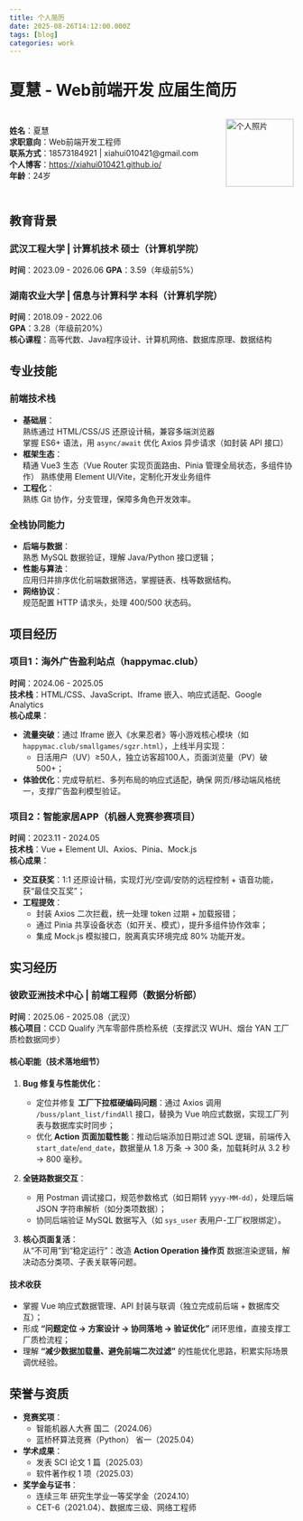 ```yaml
---
title: 个人简历
date: 2025-08-26T14:12:00.000Z
tags: [blog]
categories: work
---
```


# 夏慧 - Web前端开发 应届生简历  

<div style="display: flex; align-items: center; justify-content: space-between; gap: 32px; flex-wrap: wrap;">  

  <!-- 左侧：基本信息（用 HTML 列表确保格式稳定） -->  
  <ul style="list-style: none; padding: 0; margin: 0;">  
    <li><strong>姓名</strong>：夏慧</li>  
    <li><strong>求职意向</strong>：Web前端开发工程师</li>  
    <li><strong>联系方式</strong>：18573184921 | xiahui010421@gmail.com</li>  
    <li><strong>个人博客</strong>：<a href="https://xiahui010421.github.io/" target="_blank">https://xiahui010421.github.io/</a></li>  
    <li><strong>年龄</strong>：24岁</li>  
  </ul>  

  <img  
    class="avatar"
    src="/images/xiahui.jpg"  
    alt="个人照片"  
    style="width: 120px; height: 120px; object-fit: cover;"  
  />  
</div>  
<style>  
  .avatar {  
    transition: transform 0.3s ease;  
  }  
  .avatar:hover {  
    transform: scale(1.2); /* 悬停时放大10% */  
  }  
</style>  

## 教育背景  
### 武汉工程大学 | 计算机技术 硕士（计算机学院）  
**时间**：2023.09 - 2026.06 
**GPA**：3.59（年级前5%）  


### 湖南农业大学 | 信息与计算科学 本科（计算机学院）  
**时间**：2018.09 - 2022.06  
**GPA**：3.28（年级前20%）  
**核心课程**：高等代数、Java程序设计、计算机网络、数据库原理、数据结构  


## 专业技能  
### 前端技术栈  
- **基础层**：  
  熟练通过 HTML/CSS/JS 还原设计稿，兼容多端浏览器  
  掌握 ES6+ 语法，用 `async/await` 优化 Axios 异步请求（如封装 API 接口） 
- **框架生态**：  
  精通 Vue3 生态（Vue Router 实现页面路由、Pinia 管理全局状态，多组件协作） 
  熟练使用 Element UI/Vite，定制化开发业务组件 
- **工程化**：  
  熟练 Git 协作，分支管理，保障多角色开发效率。  


### 全栈协同能力  
- **后端与数据**：  
  熟悉 MySQL 数据验证，理解 Java/Python 接口逻辑；  
- **性能与算法**：  
  应用归并排序优化前端数据筛选，掌握链表、栈等数据结构。  
- **网络协议**：  
  规范配置 HTTP 请求头，处理 400/500 状态码。  


## 项目经历  
### 项目1：海外广告盈利站点（happymac.club）  
**时间**：2024.06 - 2025.05  
**技术栈**：HTML/CSS、JavaScript、Iframe 嵌入、响应式适配、Google Analytics  
**核心成果**：  
- **流量突破**：通过 Iframe 嵌入《水果忍者》等小游戏核心模块（如 `happymac.club/smallgames/sgzr.html`），上线半月实现：  
  - 日活用户（UV）≥50人，独立访客超100人，页面浏览量（PV）破500+；  
- **体验优化**：完成导航栏、多列布局的响应式适配，确保 网页/移动端风格统一，支撑广告盈利模型验证。  


### 项目2：智能家居APP（机器人竞赛参赛项目）  
**时间**：2023.11 - 2024.05  
**技术栈**：Vue + Element UI、Axios、Pinia、Mock.js  
**核心成果**：  
- **交互获奖**：1:1 还原设计稿，实现灯光/空调/安防的远程控制 + 语音功能，获“最佳交互奖”；  
- **工程提效**：  
  - 封装 Axios 二次拦截，统一处理 token 过期 + 加载报错；  
  - 通过 Pinia 共享设备状态（如开关、模式），提升多组件协作效率；  
  - 集成 Mock.js 模拟接口，脱离真实环境完成 80% 功能开发。  


## 实习经历  
### 彼欧亚洲技术中心 | 前端工程师（数据分析部）  
**时间**：2025.06 - 2025.08（武汉）  
**核心项目**：CCD Qualify 汽车零部件质检系统（支撑武汉 WUH、烟台 YAN 工厂质检数据同步）  


#### 核心职能（技术落地细节）  
1. **Bug 修复与性能优化**：  
   - 定位并修复 **工厂下拉框硬编码问题**：通过 Axios 调用 `/buss/plant_list/findAll` 接口，替换为 Vue 响应式数据，实现工厂列表与数据库实时同步；  
   - 优化 **Action 页面加载性能**：推动后端添加日期过滤 SQL 逻辑，前端传入 `start_date`/`end_date`，数据量从 1.8 万条 → 300 条，加载耗时从 3.2 秒 → 800 毫秒。  

2. **全链路数据交互**：  
   - 用 Postman 调试接口，规范参数格式（如日期转 `yyyy-MM-dd`），处理后端 JSON 字符串解析（如分类项数据）；  
   - 协同后端验证 MySQL 数据写入（如 `sys_user` 表用户-工厂权限绑定）。  

3. **核心页面复活**：  
   从“不可用”到“稳定运行”：改造 **Action Operation 操作页** 数据渲染逻辑，解决动态分类项、子表关联等问题。  


#### 技术收获  
- 掌握 Vue 响应式数据管理、API 封装与联调（独立完成前后端 + 数据库交互）；  
- 形成 **“问题定位 → 方案设计 → 协同落地 → 验证优化”** 闭环思维，直接支撑工厂质检流程；  
- 理解 **“减少数据加载量、避免前端二次过滤”** 的性能优化思路，积累实际场景调优经验。  


## 荣誉与资质  
- **竞赛奖项**：  
  - 智能机器人大赛 国二（2024.06）  
  - 蓝桥杯算法竞赛（Python） 省一（2025.04）  
- **学术成果**：  
  - 发表 SCI 论文 1 篇（2025.03）  
  - 软件著作权 1 项（2025.03）  
- **奖学金与证书**：  
  - 连续三年 研究生学业一等奖学金（2024.10）  
  - CET-6（2021.04）、数据库三级、网络工程师
